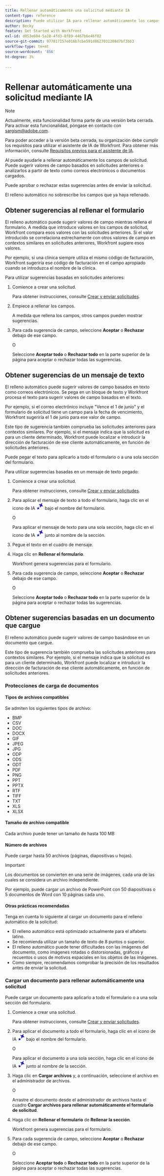 ```yaml
---
title: Rellenar automáticamente una solicitud mediante IA
content-type: reference
description: Puede utilizar IA para rellenar automáticamente los campos de solicitud.
author: Becky
feature: Get Started with Workfront
exl-id: d053e604-5a28-4fd3-8f89-4467b6e46f02
source-git-commit: 977817157e016b7cbe591d8627031208d7bf3bb3
workflow-type: tm+mt
source-wordcount: '856'
ht-degree: 3%

---
```


# Rellenar automáticamente una solicitud mediante IA

>[!NOTE]
>
>Actualmente, esta funcionalidad forma parte de una versión beta cerrada. Para activar esta funcionalidad, póngase en contacto con sargism@adobe.com.
>
>Para poder acceder a la versión beta cerrada, su organización debe cumplir los requisitos para utilizar el asistente de IA de Workfront. Para obtener más información, consulte [Requisitos previos para el asistente de IA](/help/quicksilver/workfront-basics/ai-assistant/ai-assistant-overview.md#prerequisites-to-ai-assistant).

AI puede ayudarle a rellenar automáticamente los campos de solicitud. Puede sugerir valores de campo basados en solicitudes anteriores o analizarlos a partir de texto como correos electrónicos o documentos cargados.

Puede aprobar o rechazar estas sugerencias antes de enviar la solicitud.

El relleno automático no sobrescribe los campos que ya haya rellenado.

## Obtener sugerencias al rellenar el formulario

El relleno automático puede sugerir valores de campo mientras rellena el formulario. A medida que introduce valores en los campos de solicitud, Workfront compara esos valores con las solicitudes anteriores. Si el valor introducido se correlaciona estrechamente con otros valores de campo en contextos similares en solicitudes anteriores, Workfront sugiere esos valores.

Por ejemplo, si una clínica siempre utiliza el mismo código de facturación, Workfront sugeriría ese código de facturación en el campo apropiado cuando se introduzca el nombre de la clínica.

Para utilizar sugerencias basadas en solicitudes anteriores:

1. Comience a crear una solicitud.

   Para obtener instrucciones, consulte [Crear y enviar solicitudes](/help/quicksilver/manage-work/requests/create-requests/create-submit-requests.md).

1. Empiece a rellenar los campos.

   A medida que rellena los campos, otros campos pueden mostrar sugerencias.

1. Para cada sugerencia de campo, seleccione **Aceptar** o **Rechazar** debajo de ese campo.

   O

   Seleccione **Aceptar todo** o **Rechazar todo** en la parte superior de la página para aceptar o rechazar todas las sugerencias.

## Obtener sugerencias de un mensaje de texto

El relleno automático puede sugerir valores de campo basados en texto como correos electrónicos. Se pega en un bloque de texto y Workfront procesa el texto para sugerir valores de campo basados en el texto.

Por ejemplo, si el correo electrónico incluye &quot;Vence el 1 de junio&quot; y el formulario de solicitud tiene un campo para la fecha de vencimiento, Workfront sugeriría el 1 de junio para ese valor de campo.

Este tipo de sugerencia también comprueba las solicitudes anteriores para contextos similares. Por ejemplo, si el mensaje indica que la solicitud es para un cliente determinado, Workfront puede localizar e introducir la dirección de facturación de ese cliente automáticamente, en función de solicitudes anteriores.

Puede pegar el texto para aplicarlo a todo el formulario o a una sola sección del formulario.

Para utilizar sugerencias basadas en un mensaje de texto pegado:

1. Comience a crear una solicitud.

   Para obtener instrucciones, consulte [Crear y enviar solicitudes](/help/quicksilver/manage-work/requests/create-requests/create-submit-requests.md).

1. Para aplicar el mensaje de texto a todo el formulario, haga clic en el icono de IA ![Icono de IA](assets/request-prompt-icon.png) bajo el nombre del formulario.

   O

   Para aplicar el mensaje de texto para una sola sección, haga clic en el icono de IA ![Icono de IA](assets/request-prompt-icon.png) junto al nombre de la sección.

1. Pegue el texto en el cuadro de mensaje.
1. Haga clic en **Rellenar el formulario**.

   Workfront genera sugerencias para el formulario.
1. Para cada sugerencia de campo, seleccione **Aceptar** o **Rechazar** debajo de ese campo.

   O

   Seleccione **Aceptar todo** o **Rechazar todo** en la parte superior de la página para aceptar o rechazar todas las sugerencias.

## Obtener sugerencias basadas en un documento que cargue

El relleno automático puede sugerir valores de campo basándose en un documento que cargue.

Este tipo de sugerencia también comprueba las solicitudes anteriores para contextos similares. Por ejemplo, si el mensaje indica que la solicitud es para un cliente determinado, Workfront puede localizar e introducir la dirección de facturación de ese cliente automáticamente, en función de solicitudes anteriores.

### Protecciones de carga de documentos

#### Tipos de archivos compatibles

Se admiten los siguientes tipos de archivo:

* BMP
* CSV
* DOC
* DOCX
* GIF
* JPEG
* JPG
* ODP
* ODS
* ODT
* PDF
* PNG
* PPT
* PPTX
* RTF
* TIFF
* TXT
* XLS
* XLSX

#### Tamaño de archivo compatible

Cada archivo puede tener un tamaño de hasta 100 MB

#### Número de archivos

Puede cargar hasta 50 archivos (páginas, diapositivas u hojas).

>[!IMPORTANT]
>
>Los documentos se convierten en una serie de imágenes, cada una de las cuales se considera un archivo independiente.
>
>Por ejemplo, puede cargar un archivo de PowerPoint con 50 diapositivas o 5 documentos de Word con 10 páginas cada uno.

#### Otras prácticas recomendadas

Tenga en cuenta lo siguiente al cargar un documento para el relleno automático de la solicitud:

* El relleno automático está optimizado actualmente para el alfabeto latino.
* Se recomienda utilizar un tamaño de texto de 8 puntos o superior.
* El relleno automático puede tener dificultades con las imágenes del documento, como imágenes rotadas o distorsionadas, gráficos y recuentos o usos de motivos espaciales en los objetos de las imágenes.
* Como siempre, recomendamos comprobar la precisión de los resultados antes de enviar la solicitud.

### Cargar un documento para rellenar automáticamente una solicitud

Puede cargar un documento para aplicarlo a todo el formulario o a una sola sección del formulario.

1. Comience a crear una solicitud.

   Para obtener instrucciones, consulte [Crear y enviar solicitudes](/help/quicksilver/manage-work/requests/create-requests/create-submit-requests.md).

1. Para aplicar el documento a todo el formulario, haga clic en el icono de IA ![Icono de IA](assets/request-prompt-icon.png) bajo el nombre del formulario.

   O

   Para aplicar el documento a una sola sección, haga clic en el icono de IA ![Icono de IA](assets/request-prompt-icon.png) junto al nombre de la sección.

1. Haga clic en **Cargar archivos** y, a continuación, seleccione el archivo en el administrador de archivos.

   O

   Arrastre el documento desde el administrador de archivos hasta el cuadro **Cargar archivos para rellenar automáticamente el formulario de solicitud**.
1. Haga clic en **Rellenar el formulario** de **Rellenar la sección**.

   Workfront genera sugerencias para el formulario.
1. Para cada sugerencia de campo, seleccione **Aceptar** o **Rechazar** debajo de ese campo.

   O

   Seleccione **Aceptar todo** o **Rechazar todo** en la parte superior de la página para aceptar o rechazar todas las sugerencias.

